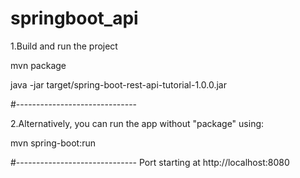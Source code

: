 # springboot_api

1.Build and run the project

mvn package

java -jar target/spring-boot-rest-api-tutorial-1.0.0.jar

#------------------------------

2.Alternatively, you can run the app without "package" using:

mvn spring-boot:run

#------------------------------
Port starting at http://localhost:8080
